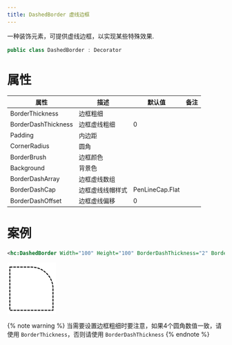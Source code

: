 ```yaml
---
title: DashedBorder 虚线边框
---
```


一种装饰元素，可提供虚线边框，以实现某些特殊效果.

```cs
public class DashedBorder : Decorator
```

# 属性

|属性|描述|默认值|备注|
|-|-|-|-|
|BorderThickness|边框粗细|||
|BorderDashThickness|边框虚线粗细|0||
|Padding|内边距|||
|CornerRadius|圆角|||
|BorderBrush|边框颜色|||
|Background|背景色|||
|BorderDashArray|边框虚线数组|||
|BorderDashCap|边框虚线线帽样式|PenLineCap.Flat||
|BorderDashOffset|边框虚线偏移|0|||

# 案例

```xml
<hc:DashedBorder Width="100" Height="100" BorderDashThickness="2" BorderBrush="Black" BorderDashArray="3, 1" CornerRadius="0,50,0,0"/>
```

![DashedBorder](https://raw.githubusercontent.com/HandyOrg/HandyOrgResource/master/HandyControl/Doc/extend_controls/DashedBorder.png)

{% note warning %}
当需要设置边框粗细时要注意，如果4个圆角数值一致，请使用 `BorderThickness`，否则请使用 `BorderDashThickness`
{% endnote %}